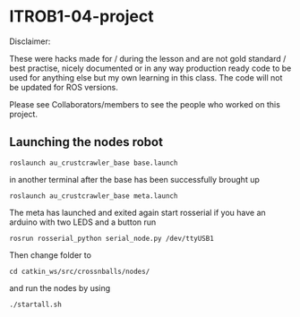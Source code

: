 # ITROB1-04-project

Disclaimer:

These were hacks made for / during the lesson and are not gold standard / best practise, nicely documented or in any way production ready code to be used for anything else but my own learning in this class. The code will not be updated for ROS versions.

Please see Collaborators/members to see the people who worked on this project.

Launching the nodes robot
-----------
	roslaunch au_crustcrawler_base base.launch

in another terminal after the base has been successfully brought up

	roslaunch au_crustcrawler_base meta.launch

The meta has launched and exited again start rosserial if you have an arduino with two LEDS and a button run

	rosrun rosserial_python serial_node.py /dev/ttyUSB1
  
 Then change folder to 
 
 	cd catkin_ws/src/crossnballs/nodes/
 
 and run the nodes by using
 
  	./startall.sh
  
